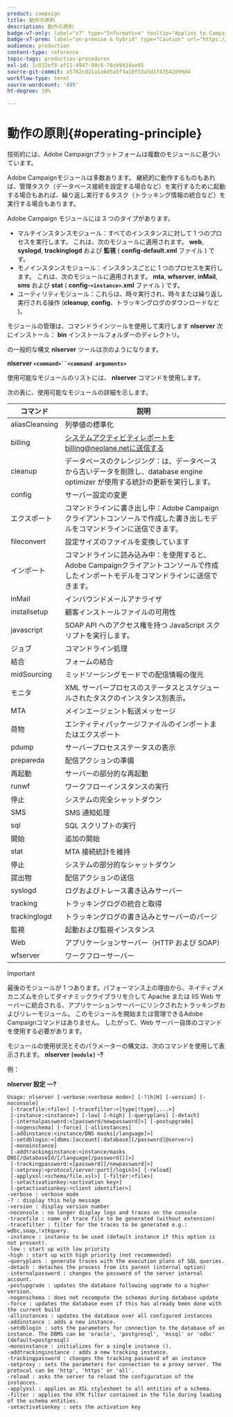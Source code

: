 ```yaml
---
product: campaign
title: 動作の原則
description: 動作の原則
badge-v7-only: label="v7" type="Informative" tooltip="Applies to Campaign Classic v7 only"
badge-v7-prem: label="on-premise & hybrid" type="Caution" url="https://experienceleague.adobe.com/docs/campaign-classic/using/installing-campaign-classic/architecture-and-hosting-models/hosting-models-lp/hosting-models.html?lang=en" tooltip="Applies to on-premise and hybrid deployments only"
audience: production
content-type: reference
topic-tags: production-procedures
exl-id: 1c032ef9-af11-4947-90c6-76cb9434ae85
source-git-commit: a5762cd21a1a6d5a5f3a10f53a5d1f43542d99d4
workflow-type: tm+mt
source-wordcount: '495'
ht-degree: 10%

---
```


# 動作の原則{#operating-principle}



技術的には、Adobe Campaignプラットフォームは複数のモジュールに基づいています。

Adobe Campaignモジュールは多数あります。 継続的に動作するものもあれば、管理タスク（データベース接続を設定する場合など）を実行するために起動する場合もあれば、繰り返し実行するタスク（トラッキング情報の統合など）を実行する場合もあります。

Adobe Campaign モジュールには 3 つのタイプがあります。

* マルチインスタンスモジュール：すべてのインスタンスに対して 1 つのプロセスを実行します。 これは、次のモジュールに適用されます。 **web**, **syslogd**, **trackinglogd** および **監視** ( **config-default.xml** ファイル ) です。
* モノインスタンスモジュール：インスタンスごとに 1 つのプロセスを実行します。 これは、次のモジュールに適用されます。 **mta**, **wfserver**, **inMail**, **sms** および **stat** ( **config-`<instance>`.xml** ファイル ) です。
* ユーティリティモジュール：これらは、時々実行され、時々または繰り返し実行される操作 (**cleanup**, **config**、トラッキングログのダウンロードなど )。

モジュールの管理は、コマンドラインツールを使用して実行します **nlserver** 次にインストール： **bin** インストールフォルダーのディレクトリ。

の一般的な構文 **nlserver** ツールは次のようになります。

**nlserver `<command>``<command arguments>`**

使用可能なモジュールのリストには、 **nlserver** コマンドを使用します。

次の表に、使用可能なモジュールの詳細を示します。

| コマンド | 説明 |
|---|---|
| aliasCleansing | 列挙値の標準化 |
| billing | システムアクティビティレポートをbilling@neolane.netに送信する |
| cleanup | データベースのクレンジング：は、データベースから古いデータを削除し、database engine optimizer が使用する統計の更新を実行します。 |
| config | サーバー設定の変更 |
| エクスポート | コマンドラインに書き出し中：Adobe Campaignクライアントコンソールで作成した書き出しモデルをコマンドラインに送信できます。 |
| fileconvert | 設定サイズのファイルを変換しています |
| インポート | コマンドラインに読み込み中：を使用すると、Adobe Campaignクライアントコンソールで作成したインポートモデルをコマンドラインに送信できます。 |
| inMail | インバウンドメールアナライザ |
| installsetup | 顧客インストールファイルの可用性 |
| javascript | SOAP API へのアクセス権を持つ JavaScript スクリプトを実行します。 |
| ジョブ | コマンドライン処理 |
| 結合 | フォームの結合 |
| midSourcing | ミッドソーシングモードでの配信情報の復元 |
| モニタ | XML サーバープロセスのステータスとスケジュールされたタスクのインスタンス別表示。 |
| MTA | メインエージェント転送メッセージ |
| 荷物 | エンティティパッケージファイルのインポートまたはエクスポート |
| pdump | サーバープロセスステータスの表示 |
| prepareda | 配信アクションの準備 |
| 再起動 | サーバーの部分的な再起動 |
| runwf | ワークフローインスタンスの実行 |
| 停止 | システムの完全シャットダウン |
| SMS | SMS 通知処理 |
| sql | SQL スクリプトの実行 |
| 開始 | 追加の開始 |
| stat | MTA 接続統計を維持 |
| 停止 | システムの部分的なシャットダウン |
| 提出物 | 配信アクションの送信 |
| syslogd | ログおよびトレース書き込みサーバー |
| tracking | トラッキングログの統合と取得 |
| trackinglogd | トラッキングログの書き込みとサーバーのパージ |
| 監視 | 起動および監視インスタンス |
| Web | アプリケーションサーバー（HTTP および SOAP） |
| wfserver | ワークフローサーバー |

>[!IMPORTANT]
>
>最後のモジュールが 1 つあります。パフォーマンス上の理由から、ネイティブメカニズムを介してダイナミックライブラリを介して Apache または IIS Web サーバーに統合される、アプリケーションサーバーにリンクされたトラッキングおよびリレーモジュール。 このモジュールを開始または管理できるAdobe Campaignコマンドはありません。 したがって、Web サーバー自体のコマンドを使用する必要があります。

モジュールの使用状況とそのパラメーターの構文は、次のコマンドを使用して表示されます。 **nlserver `[module]` -?**

例：

**nlserver 設定 —?**

```
Usage: nlserver [-verbose:<verbose mode>] [-?|h|H] [-version] [-noconsole]
 [-tracefile:<file>] [-tracefilter:<[type|!type],...>]
 [-instance:<instance>] [-low] [-high] [-queryplans] [-detach]
 [-internalpassword:<[password/newpassword]>] [-postupgrade]
 [-nogenschema] [-force] [-allinstances]
 [-addinstance:<instance/DNS masks[/language]>]
 [-setdblogin:<[dbms:]account[:database][/password]@server>]
 [-monoinstance]
 [-addtrackinginstance:<instance/masks DNS[/databaseId/[/language[/password]]]>]
 [-trackingpassword:<[password][/newpassword]>]
 [-setproxy:<protocol/server:port[/login]>] [-reload]
 [-applyxsl:<schema/file.xsl>] [-filter:<file>]
 [-setactivationkey:<activation key>]
 [-getactivationkey:<client identifier>]
-verbose : verbose mode
-? : display this help message
-version : display version number
-noconsole : no longer display logs and traces on the console
-tracefile : name of trace file to be generated (without extension)
-tracefilter : filter for the traces to be generated e.g.: wdbc,soap,!xtkquery.
-instance : instance to be used (default instance if this option is not present).
-low : start up with low priority
-high : start up with high priority (not recommended)
-queryplans : generate traces with the execution plans of SQL queries.
-detach : detaches the process from its parent (internal option)
-internalpassword : changes the password of the server internal account.
-postupgrade : updates the database following upgrade to a higher version. 
-nogenschema : does not recompute the schemas during database update
-force : updates the database even if this has already been done with the current build 
-allinstances : updates the database over all configured instances
-addinstance : adds a new instance.
-setdblogin : sets the parameters for connection to the database of an instance. The DBMS can be 'oracle', 'postgresql', 'mssql' or 'odbc' (default=postgresql)
-monoinstance : initializes for a single instance ().
-addtrackinginstance : adds a new tracking instance.
-trackingpassword : changes the tracking password of an instance
-setproxy : sets the parameters for connection to a proxy server. The protocol can be 'http', 'https' or 'all'.
-reload : asks the server to reload the configuration of the instances. 
-applyxsl : applies an XSL stylesheet to all entities of a schema. 
-filter : applies the XTK filter contained in the file during loading of the schema entities.
-setactivationkey : sets the activation key
```
